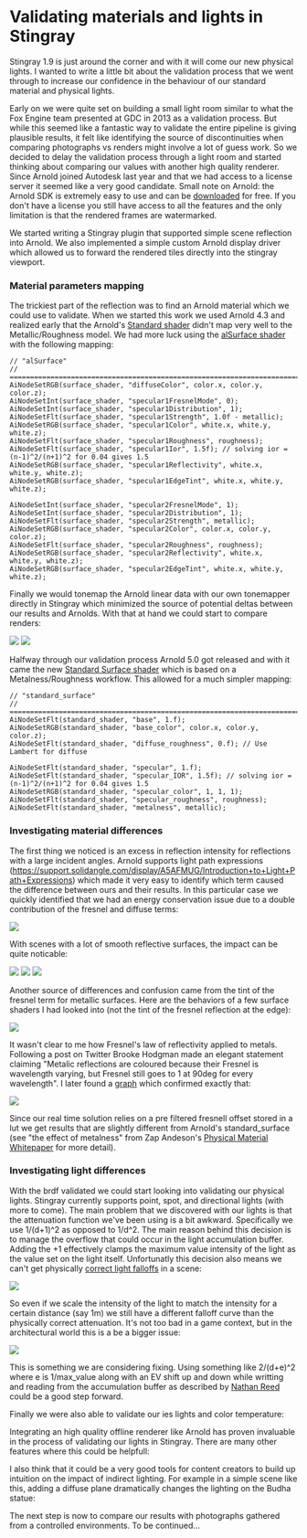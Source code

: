 # Validating materials and lights in Stingray #
Stingray 1.9 is just around the corner and with it will come our new physical lights. I wanted to write a little bit about the validation process that we went through to increase our confidence in the behaviour of our standard material and physical lights.

Early on we were quite set on building a small light room similar to what the Fox Engine team presented at GDC in 2013 as a validation process. But while this seemed like a fantastic way to validate the entire pipeline is giving plausible results, it felt like identifying the source of discontinuities when comparing photographs vs renders might involve a lot of guess work. So we decided to delay the validation process through a light room and started thinking about comparing our values with another high quality renderer. Since Arnold joined Autodesk last year and that we had access to a license server it seemed like a very good candidate. Small note on Arnold: the Arnold SDK is extremely easy to use and can be [downloaded](https://www.solidangle.com/arnold/download) for free. If you don't have a license you still have access to all the features and the only limitation is that the rendered frames are watermarked. 

We started writing a Stingray plugin that supported simple scene reflection into Arnold. We also implemented a simple custom Arnold display driver which allowed us to forward the rendered tiles directly into the stingray viewport.

### Material parameters mapping ###
The trickiest part of the reflection was to find an Arnold material which we could use to validate. When we started this work we used Arnold 4.3 and realized early that the Arnold's [Standard shader](https://support.solidangle.com/display/AFMUG/Standard) didn't map very well to the Metallic/Roughness model. We had more luck using the [alSurface shader](http://www.anderslanglands.com/alshaders/alSurface.html) with the following mapping:

~~~~
// "alSurface"
// ==============================================================================================
AiNodeSetRGB(surface_shader, "diffuseColor", color.x, color.y, color.z);
AiNodeSetInt(surface_shader, "specular1FresnelMode", 0);
AiNodeSetInt(surface_shader, "specular1Distribution", 1);
AiNodeSetFlt(surface_shader, "specular1Strength", 1.0f - metallic);
AiNodeSetRGB(surface_shader, "specular1Color", white.x, white.y, white.z);
AiNodeSetFlt(surface_shader, "specular1Roughness", roughness);
AiNodeSetFlt(surface_shader, "specular1Ior", 1.5f); // solving ior = (n-1)^2/(n+1)^2 for 0.04 gives 1.5
AiNodeSetRGB(surface_shader, "specular1Reflectivity", white.x, white.y, white.z);
AiNodeSetRGB(surface_shader, "specular1EdgeTint", white.x, white.y, white.z);

AiNodeSetInt(surface_shader, "specular2FresnelMode", 1);
AiNodeSetInt(surface_shader, "specular2Distribution", 1);
AiNodeSetFlt(surface_shader, "specular2Strength", metallic);
AiNodeSetRGB(surface_shader, "specular2Color", color.x, color.y, color.z);
AiNodeSetFlt(surface_shader, "specular2Roughness", roughness);
AiNodeSetRGB(surface_shader, "specular2Reflectivity", white.x, white.y, white.z);
AiNodeSetRGB(surface_shader, "specular2EdgeTint", white.x, white.y, white.z);
~~~~

Finally we would tonemap the Arnold linear data with our own tonemapper directly in Stingray which minimized the source of potential deltas between our results and Arnolds. With that at hand we could start to compare renders:

![](images/res1.jpg)
![](images/res3.jpg)

Halfway through our validation process Arnold 5.0 got released and with it came the new [Standard Surface shader](https://support.solidangle.com/display/A5AFMUG/Standard+Surface) which is based on a Metalness/Roughness workflow. This allowed for a much simpler mapping:

~~~~
// "standard_surface"
// ==============================================================================================
AiNodeSetFlt(standard_shader, "base", 1.f);
AiNodeSetRGB(standard_shader, "base_color", color.x, color.y, color.z);
AiNodeSetFlt(standard_shader, "diffuse_roughness", 0.f); // Use Lambert for diffuse

AiNodeSetFlt(standard_shader, "specular", 1.f);
AiNodeSetFlt(standard_shader, "specular_IOR", 1.5f); // solving ior = (n-1)^2/(n+1)^2 for 0.04 gives 1.5
AiNodeSetRGB(standard_shader, "specular_color", 1, 1, 1);
AiNodeSetFlt(standard_shader, "specular_roughness", roughness);
AiNodeSetFlt(standard_shader, "metalness", metallic);
~~~~

### Investigating material differences ###

The first thing we noticed is an excess in reflection intensity for reflections with a large incident angles. Arnold supports light path expressions (https://support.solidangle.com/display/A5AFMUG/Introduction+to+Light+Path+Expressions) which made it very easy to identify which term caused the difference between ours and their results. In this particular case we quickly identified that we had an energy conservation issue due to a double contribution of the fresnel and diffuse terms:

![](images/fix1.jpg)

With scenes with a lot of smooth reflective surfaces, the impact can be quite noticable:

![](images/fixc.gif)
![](images/fixa.gif)
![](images/fixb.gif)

Another source of differences and confusion came from the tint of the fresnel term for metallic surfaces. Here are the behaviors of a few surface shaders I had looked into (not the tint of the fresnel reflection at the edge):

![](images/metal3.jpg)

It wasn't clear to me how Fresnel's law of reflectivity applied to metals. Following a post on Twitter Brooke Hodgman made an elegant statement claiming "Metalic reflections are coloured because their Fresnel is wavelength varying, but Fresnel still goes to 1 at 90deg for every wavelength". I later found a [graph](https://en.wikipedia.org/wiki/Reflectance) which confirmed exactly that: 

![](images/reflectance.jpg)

Since our real time solution relies on a pre filtered fresnell offset stored in a lut we get results that are slightly different from Arnold's standard_surface (see "the effect of metalness" from Zap Andeson's [Physical Material Whitepaper](https://www.dropbox.com/s/jt8dk65u14n2mi5/Physical%20Material%20-%20Whitepaper%20-%201.01.pdf?dl=0) for more detail).

### Investigating light differences ###

With the brdf validated we could start looking into validating our physical lights. Stingray currently supports point, spot, and directional lights (with more to come). The main problem that we discovered with our lights is that the attenuation function we've been using is a bit awkward. Specifically we use 1/(d+1)^2 as opposed to 1/d^2. The main reason behind this decision is to manage the overflow that could occur in the light accumulation buffer. Adding the +1 effectively clamps the maximum value intensity of the light as the value set on the light itself. Unfortunatly this decision also means we can't get physically [correct light falloffs](https://www.desmos.com/calculator/jydb51epow) in a scene:

![](images/graph.gif)

So even if we scale the intensity of the light to match the intensity for a certain distance (say 1m) we still have a different falloff curve than the physically correct attenuation. It's not too bad in a game context, but in the architectural world this is a be a bigger issue:

![](images/fix-int3.gif)

This is something we are considering fixing. Using something like 2/(d+e)^2 where e is 1/max_value along with an EV shift up and down while writting and reading from the accumulation buffer as described by [Nathan Reed](http://www.reedbeta.com/blog/artist-friendly-hdr-with-exposure-values/)  could be a good step forward.

Finally we were also able to validate our ies lights and color temperature:

Integrating an high quality offline renderer like Arnold has proven invaluable in the process of validating our lights in Stingray. There are many other features where this could be helpfull:

I also think that it could be a very good tools for content creators to build up intuition on the impact of indirect lighting. For example in a simple scene like this, adding a diffuse plane dramatically changes the lighting on the Budha statue:

The next step is now to compare our results with photographs gathered from a controlled environments. To be continued...